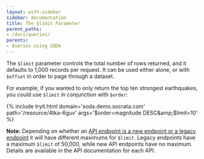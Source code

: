 ```yaml
---
layout: with-sidebar
sidebar: documentation
title: The $limit Parameter
parent_paths: 
- /docs/queries/
parents: 
- Queries using SODA
---
```


The `$limit` parameter controls the total number of rows returned, and it defaults to 1,000 records per request. It can be used either alone, or with `$offset` in order to page through a dataset.

For example, if you wanted to only return the top ten strongest earthquakes, you could use `$limit` in conjunction with `$order`:

{% include tryit.html domain='soda.demo.socrata.com' path='/resource/4tka-6guv' args='$order=magnitude DESC&amp;$limit=10' %}

<div class="alert alert-info">
  <p><strong>Note:</strong> Depending on whether an <a href="/docs/endpoints.html">API endpoint is a new endpoint or a legacy endpoint</a> it will have different maximums for <code>$limit</code>. Legacy endpoints have a maximum <code>$limit</code> of 50,000, while new API endpoints have no maximum. Details are available in the API documentation for each API.</p>
</div>
